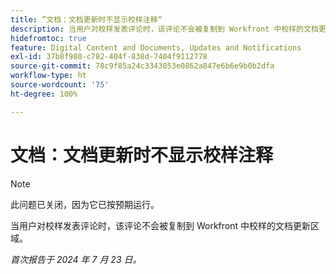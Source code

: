 ```yaml
---
title: ”文档：文档更新时不显示校样注释“
description: 当用户对校样发表评论时，该评论不会被复制到 Workfront 中校样的文档更新区域。
hidefromtoc: true
feature: Digital Content and Documents, Updates and Notifications
exl-id: 37b8f980-c782-404f-838d-7404f9112778
source-git-commit: 78c9f85a24c3343053e0862a847e6b6e9b0b2dfa
workflow-type: ht
source-wordcount: '75'
ht-degree: 100%

---
```


# 文档：文档更新时不显示校样注释

>[!NOTE]
>
>此问题已关闭，因为它已按预期运行。

当用户对校样发表评论时，该评论不会被复制到 Workfront 中校样的文档更新区域。

_首次报告于 2024 年 7 月 23 日。_
